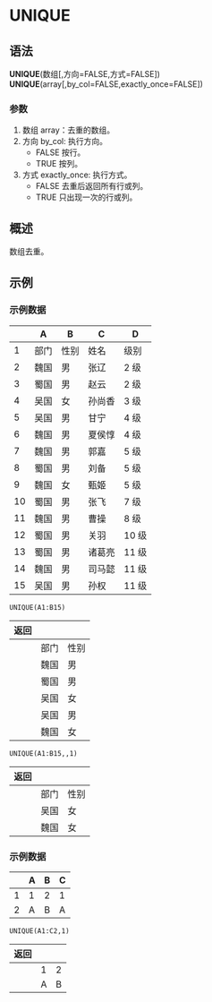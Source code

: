 # UNIQUE

## 语法

**UNIQUE**(数组[,方向=FALSE,方式=FALSE])  
**UNIQUE**(array[,by_col=FALSE,exactly_once=FALSE])

### 参数

1. 数组 array：去重的数组。
2. 方向 by_col: 执行方向。
    - FALSE 按行。
    - TRUE 按列。
3. 方式 exactly_once: 执行方式。
    - FALSE 去重后返回所有行或列。
    - TRUE 只出现一次的行或列。

## 概述

数组去重。

## 示例

### 示例数据

|     | A    | B    | C      | D     |
| --- | ---- | ---- | ------ | ----- |
| 1   | 部门 | 性别 | 姓名   | 级别  |
| 2   | 魏国 | 男   | 张辽   | 2 级  |
| 3   | 蜀国 | 男   | 赵云   | 2 级  |
| 4   | 吴国 | 女   | 孙尚香 | 3 级  |
| 5   | 吴国 | 男   | 甘宁   | 4 级  |
| 6   | 魏国 | 男   | 夏侯惇 | 4 级  |
| 7   | 魏国 | 男   | 郭嘉   | 5 级  |
| 8   | 蜀国 | 男   | 刘备   | 5 级  |
| 9   | 魏国 | 女   | 甄姬   | 5 级  |
| 10  | 蜀国 | 男   | 张飞   | 7 级  |
| 11  | 魏国 | 男   | 曹操   | 8 级  |
| 12  | 蜀国 | 男   | 关羽   | 10 级 |
| 13  | 蜀国 | 男   | 诸葛亮 | 11 级 |
| 14  | 魏国 | 男   | 司马懿 | 11 级 |
| 15  | 吴国 | 男   | 孙权   | 11 级 |

```excel
UNIQUE(A1:B15)
```

| 返回 |      |      |
| ---- | ---- | ---- |
|      | 部门 | 性别 |
|      | 魏国 | 男   |
|      | 蜀国 | 男   |
|      | 吴国 | 女   |
|      | 吴国 | 男   |
|      | 魏国 | 女   |

```excel
UNIQUE(A1:B15,,1)
```

| 返回 |      |      |
| ---- | ---- | ---- |
|      | 部门 | 性别 |
|      | 吴国 | 女   |
|      | 魏国 | 女   |

### 示例数据

|     | A   | B   | C   |
| --- | --- | --- | --- |
| 1   | 1   | 2   | 1   |
| 2   | A   | B   | A   |

```excel
UNIQUE(A1:C2,1)
```

| 返回 |     |     |
| ---- | --- | --- |
|      | 1   | 2   |
|      | A   | B   |
